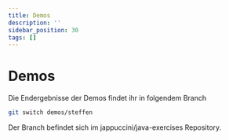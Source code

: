 ```yaml
---
title: Demos
description: ''
sidebar_position: 30
tags: []
---
```


# Demos

Die Endergebnisse der Demos findet ihr in folgendem Branch

```bash
git switch demos/steffen
```

Der Branch befindet sich im jappuccini/java-exercises Repository.
